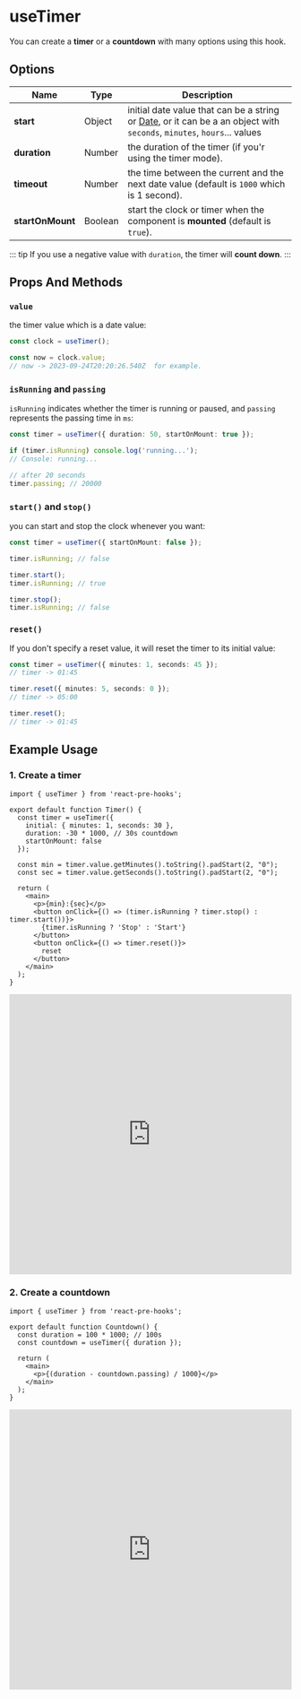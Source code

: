# useTimer

You can create a **timer** or a **countdown** with many options using this hook.

## Options

| Name             | Type    | Description                                                                                                                                                                                                          |
| ---------------- | ------- | -------------------------------------------------------------------------------------------------------------------------------------------------------------------------------------------------------------------- |
| **start**        | Object  | initial date value that can be a string or [Date](https://developer.mozilla.org/en-US/docs/Web/JavaScript/Reference/Global_Objects/Date/Date), or it can be a an object with `seconds`, `minutes`, `hours`... values |
| **duration**     | Number  | the duration of the timer (if you'r using the timer mode).                                                                                                                                                           |
| **timeout**      | Number  | the time between the current and the next date value (default is `1000` which is 1 second).                                                                                                                          |
| **startOnMount** | Boolean | start the clock or timer when the component is **mounted** (default is `true`).                                                                                                                                      |

::: tip
If you use a negative value with `duration`, the timer will **count down**.
:::

## Props And Methods

### `value`

the timer value which is a date value:

```ts
const clock = useTimer();

const now = clock.value;
// now -> 2023-09-24T20:20:26.540Z  for example.
```

### `isRunning` and `passing`

`isRunning` indicates whether the timer is running or paused, and `passing` represents the passing time in `ms`:

```ts
const timer = useTimer({ duration: 50, startOnMount: true });

if (timer.isRunning) console.log('running...');
// Console: running...

// after 20 seconds
timer.passing; // 20000
```

### `start()` and `stop()`

you can start and stop the clock whenever you want:

```ts
const timer = useTimer({ startOnMount: false });

timer.isRunning; // false

timer.start();
timer.isRunning; // true

timer.stop();
timer.isRunning; // false
```

### `reset()`

If you don't specify a reset value, it will reset the timer to its initial value:

```ts
const timer = useTimer({ minutes: 1, seconds: 45 });
// timer -> 01:45

timer.reset({ minutes: 5, seconds: 0 });
// timer -> 05:00

timer.reset();
// timer -> 01:45
```

## Example Usage

### 1. Create a timer

<!-- prettier-ignore -->
```tsx
import { useTimer } from 'react-pre-hooks';

export default function Timer() {
  const timer = useTimer({
    initial: { minutes: 1, seconds: 30 },
    duration: -30 * 1000, // 30s countdown
    startOnMount: false
  });

  const min = timer.value.getMinutes().toString().padStart(2, "0");
  const sec = timer.value.getSeconds().toString().padStart(2, "0");

  return (
    <main>
      <p>{min}:{sec}</p>
      <button onClick={() => (timer.isRunning ? timer.stop() : timer.start())}>
        {timer.isRunning ? 'Stop' : 'Start'}
      </button>
      <button onClick={() => timer.reset()}>
        reset
      </button>
    </main>
  );
}
```

<iframe src="https://codesandbox.io/embed/usetimer-xswfn2?fontsize=14&hidenavigation=1&module=%2Fsrc%2FComponent.tsx&theme=dark" style="width:100%; height:500px; border:0; overflow:hidden;" title="useTimer" allow="accelerometer; ambient-light-sensor; camera; encrypted-media; geolocation; gyroscope; hid; microphone; midi; payment; usb; vr; xr-spatial-tracking" sandbox="allow-forms allow-modals allow-popups allow-presentation allow-same-origin allow-scripts"></iframe>

### 2. Create a countdown

```tsx
import { useTimer } from 'react-pre-hooks';

export default function Countdown() {
  const duration = 100 * 1000; // 100s
  const countdown = useTimer({ duration });

  return (
    <main>
      <p>{(duration - countdown.passing) / 1000}</p>
    </main>
  );
}
```

<iframe src="https://codesandbox.io/embed/usetimer-2-g6hjlx?fontsize=14&hidenavigation=1&module=%2Fsrc%2FComponent.tsx&theme=dark" style="width:100%; height:500px; border:0; overflow:hidden;" title="useTimer-2" allow="accelerometer; ambient-light-sensor; camera; encrypted-media; geolocation; gyroscope; hid; microphone; midi; payment; usb; vr; xr-spatial-tracking" sandbox="allow-forms allow-modals allow-popups allow-presentation allow-same-origin allow-scripts"></iframe>
